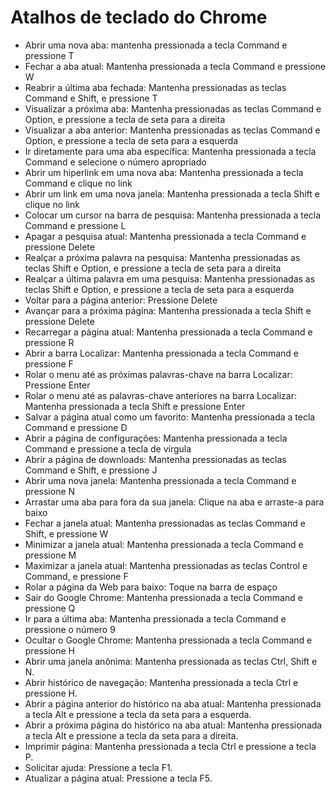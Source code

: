 # Atalhos de teclado do Chrome
- Abrir uma nova aba: mantenha pressionada a tecla Command e pressione T
- Fechar a aba atual: Mantenha pressionada a tecla Command e pressione W
- Reabrir a última aba fechada: Mantenha pressionadas as teclas Command e Shift, e pressione T
- Visualizar a próxima aba: Mantenha pressionadas as teclas Command e Option, e pressione a tecla de seta para a direita
- Visualizar a aba anterior: Mantenha pressionadas as teclas Command e Option, e pressione a tecla de seta para a esquerda
- Ir diretamente para uma aba específica: Mantenha pressionada a tecla Command e selecione o número apropriado
- Abrir um hiperlink em uma nova aba: Mantenha pressionada a tecla Command e clique no link
- Abrir um link em uma nova janela: Mantenha pressionada a tecla Shift e clique no link
- Colocar um cursor na barra de pesquisa: Mantenha pressionada a tecla Command e pressione L
- Apagar a pesquisa atual: Mantenha pressionada a tecla Command e pressione Delete
- Realçar a próxima palavra na pesquisa: Mantenha pressionadas as teclas Shift e Option, e pressione a tecla de seta para a direita
- Realçar a última palavra em uma pesquisa: Mantenha pressionadas as teclas Shift e Option, e pressione a tecla de seta para a esquerda
- Voltar para a página anterior: Pressione Delete
- Avançar para a próxima página: Mantenha pressionada a tecla Shift e pressione Delete
- Recarregar a página atual: Mantenha pressionada a tecla Command e pressione R
- Abrir a barra Localizar: Mantenha pressionada a tecla Command e pressione F
- Rolar o menu até as próximas palavras-chave na barra Localizar: Pressione Enter
- Rolar o menu até as palavras-chave anteriores na barra Localizar: Mantenha pressionada a tecla Shift e pressione Enter
- Salvar a página atual como um favorito: Mantenha pressionada a tecla Command e pressione D
- Abrir a página de configurações: Mantenha pressionada a tecla Command e pressione a tecla de vírgula
- Abrir a página de downloads: Mantenha pressionadas as teclas Command e Shift, e pressione J
- Abrir uma nova janela: Mantenha pressionada a tecla Command e pressione N
- Arrastar uma aba para fora da sua janela: Clique na aba e arraste-a para baixo
- Fechar a janela atual: Mantenha pressionadas as teclas Command e Shift, e pressione W
- Minimizar a janela atual: Mantenha pressionada a tecla Command e pressione M
- Maximizar a janela atual: Mantenha pressionadas as teclas Control e Command, e pressione F
- Rolar a página da Web para baixo: Toque na barra de espaço
- Sair do Google Chrome: Mantenha pressionada a tecla Command e pressione Q
- Ir para a última aba: Mantenha pressionada a tecla Command e pressione o número 9
- Ocultar o Google Chrome: Mantenha pressionada a tecla Command e pressione H
- Abrir uma janela anônima: Mantenha pressionada as teclas Ctrl, Shift e N.
- Abrir histórico de navegação: Mantenha pressionada a tecla Ctrl e pressione H.
- Abrir a página anterior do histórico na aba atual: Mantenha pressionada a tecla Alt e pressione a tecla da seta para a esquerda.
- Abrir a próxima página do histórico na aba atual: Mantenha pressionada a tecla Alt e pressione a tecla da seta para a direita.
- Imprimir página: Mantenha pressionada a tecla Ctrl e pressione a tecla P.
- Solicitar ajuda: Pressione a tecla F1.
- Atualizar a página atual: Pressione a tecla F5.
